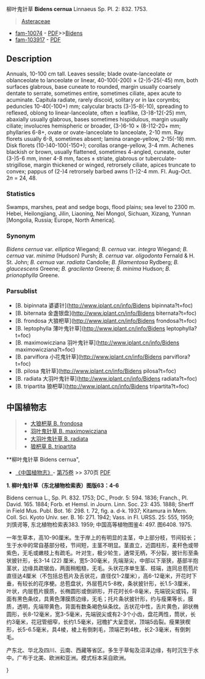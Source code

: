 柳叶鬼针草 **Bidens cernua** Linnaeus Sp. Pl. 2: 832. 1753.

> [Asteraceae](http://www.iplant.cn/info/Asteraceae?t=foc)
* [fam-10074](http://www.iplant.cn/foc/fam/10074) - [PDF](http://www.iplant.cn/foc/pdf/Asteraceae.pdf)>>[Bidens](http://www.iplant.cn/info/Bidens?t=foc)
* [fam-103917](http://www.iplant.cn/foc/fam/103917) - [PDF](http://www.iplant.cn/foc/pdf/Bidens.pdf)

## Description

Annuals, 10-100 cm tall. Leaves sessile; blade ovate-lanceolate or oblanceolate to lanceolate or linear, 40-100(-200) × (2-)5-25(-45) mm, both surfaces glabrous, base cuneate to rounded, margin usually coarsely dentate to serrate, sometimes entire, sometimes ciliate, apex acute to acuminate. Capitula radiate, rarely discoid, solitary or in lax corymbs; peduncles 10-40(-100+) mm; calycular bracts (3-)5-8(-10), spreading to reflexed, oblong to linear-lanceolate, often ± leaflike, (3-)8-12(-25) mm, abaxially usually glabrous, bases sometimes hispidulous, margin usually ciliate; involucres hemispheric or broader, (3-)6-10 × (8-)12-20+ mm; phyllaries 6-8+, ovate or ovate-lanceolate to lanceolate, 2-10 mm. Ray florets usually 6-8, sometimes absent; lamina orange-yellow, 2-15(-18) mm. Disk florets (10-)40-100(-150+); corollas orange-yellow, 3-4 mm. Achenes blackish or brown, usually flattened, sometimes 4-angled, cuneate, outer (3-)5-6 mm, inner 4-8 mm, faces ± striate, glabrous or tuberculate-strigillose, margin thickened or winged, retrorsely ciliate, apices truncate to convex; pappus of (2-)4 retrorsely barbed awns (1-)2-4 mm. Fl. Aug-Oct. 2*n* = 24, 48.

### Statistics
Swamps, marshes, peat and sedge bogs, flood plains; sea level to 2300 m. Hebei, Heilongjiang, Jilin, Liaoning, Nei Mongol, Sichuan, Xizang, Yunnan [Mongolia, Russia; Europe, North America].

### Synonym
*Bidens cernua* var. *elliptica* Wiegand; *B. cernua* var. *integra* Wiegand; *B. cernua* var. *minima* (Hudson) Pursh; *B. cernua* var. *oligodonta* Fernald & H. St. John; *B. cernua* var. *radiata* Candolle; *B. filamentosa* Rydberg; *B. glaucescens* Greene; *B. gracilenta* Greene; *B. minima* Hudson; *B. prionophylla* Greene.



### Parsublist

* [B.  bipinnata  婆婆针](http://www.iplant.cn/info/Bidens bipinnata?t=foc)
* [B.  biternata  金盏银盘](http://www.iplant.cn/info/Bidens biternata?t=foc)
* [B.  frondosa  大狼杷草](http://www.iplant.cn/info/Bidens frondosa?t=foc)
* [B.  leptophylla  薄叶鬼针草](http://www.iplant.cn/info/Bidens leptophylla?t=foc)
* [B.  maximowicziana  羽叶鬼针草](http://www.iplant.cn/info/Bidens maximowicziana?t=foc)
* [B.  parviflora  小花鬼针草](http://www.iplant.cn/info/Bidens parviflora?t=foc)
* [B.  pilosa  鬼针草](http://www.iplant.cn/info/Bidens pilosa?t=foc)
* [B.  radiata  大羽叶鬼针草](http://www.iplant.cn/info/Bidens radiata?t=foc)
* [B.  tripartita  狼杷草](http://www.iplant.cn/info/Bidens tripartita?t=foc)


## 中国植物志

> * [大狼杷草  B.  frondosa](Bidens-frondosa-大狼杷草.md)
> * [羽叶鬼针草  B.  maximowicziana](Bidens-maximowicziana-羽叶鬼针草.md)
> * [大羽叶鬼针草  B.  radiata](Bidens-radiata-大羽叶鬼针草.md)
> * [狼杷草  B.  tripartita](Bidens-tripartita-狼杷草.md)


**柳叶鬼针草 Bidens cernua",



* [《中国植物志》](http://www.iplant.cn/frps)- [第75卷](http://www.iplant.cn/frps/vol/75) >> 370页 [PDF](http://www.iplant.cn/frps/pdf/75/370.PDF)


**1. 柳叶鬼针草（东北植物检索表）图版63：4-6**

Bidens cernua L., Sp. Pl. 832. 1753; DC., Prodr. 5: 594. 1836; Franch., Pl. David. 165. 1884; Forb. et Hemsl. in Journ. Linn. Soc. 23: 435. 1888; Sherff in Field Mus. Publ. Bot. 16: 298. t. 72, fig. a. d-k. 1937; Kitamura in Mem. Coll. Sci. Kyoto Univ. ser. B. 16: 271. 1942; Vass. in Fl. URSS. 25: 555, 1959; 刘慎谔等, 东北植物检索表383. 1959; 中国高等植物图鉴4: 497. 图6408. 1975.

一年生草本，高10-90厘米。生于岸上的有明显的主茎，中上部分枝，节间较长；生于水中的常自基部分枝，节间短，主茎不明显。茎直立，近圆柱形，麦秆色或带紫色，无毛或嫩枝上有疏毛。叶对生，极少轮生，通常无柄，不分裂，披针形至条状披针形，长3-14 (22) 厘米，宽5-30毫米，先端渐尖，中部以下渐狭，基部半抱茎状，边缘具疏锯齿，两面稍粗糙，无毛。头状花序单生茎、枝端，连同总苞苞片直径达4厘米（不包括总苞片及舌状花，直径仅1-2厘米），高6-12毫米，开花时下垂，有较长的花序梗。总苞盘状，外层苞片5-8枚，条状披针形，长1.5-3厘米，叶状，内层苞片膜质，长椭圆形或倒卵形，开花时长6-8毫米，先端锐尖或钝，背面有黑色条纹，具黄色薄膜质边缘，无毛；托片条状披针形，约与瘦果等长，膜质，透明，先端带黄色，背面有数条褐色纵条纹。舌状花中性，舌片黄色，卵状椭圆形，长8-12毫米，宽3-5毫米，先端锐尖或有2-3个小齿，盘花两性，筒状，长约3毫米，花冠管细窄，长约1.5毫米，冠檐扩大呈壶状，顶端5齿裂。瘦果狭楔形，长5-6.5毫米，具4棱，棱上有倒刺毛，顶端芒刺4枚，长2-3毫米，有倒刺毛。

产东北、华北及四川、云南、西藏等省区。多生于草甸及沼泽边缘，有时沉生于水中。广布于北美、欧洲和亚洲。模式标本采自欧洲。



}